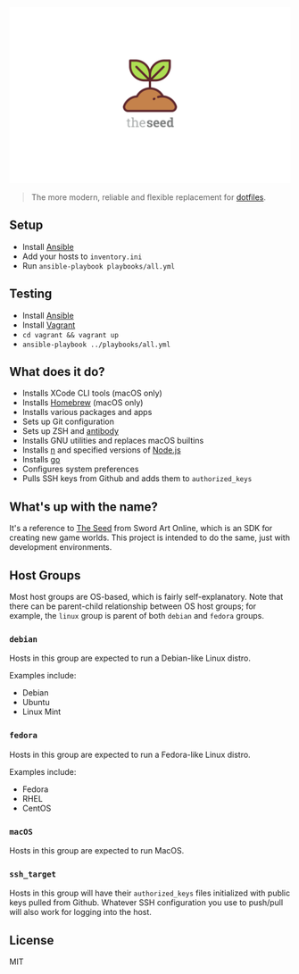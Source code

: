![the-seed](media/the-seed.png)

> The more modern, reliable and flexible replacement for [dotfiles](https://github.com/jluchiji/dotfiles).


## Setup
 - Install [Ansible](https://www.ansible.com/)
 - Add your hosts to `inventory.ini`
 - Run `ansible-playbook playbooks/all.yml`

## Testing
 - Install [Ansible](https://www.ansible.com/)
 - Install [Vagrant](https://www.vagrantup.com/)
 - `cd vagrant && vagrant up`
 - `ansible-playbook ../playbooks/all.yml`

## What does it do?

 - Installs XCode CLI tools (macOS only)
 - Installs [Homebrew](https://brew.sh/) (macOS only)
 - Installs various packages and apps
 - Sets up Git configuration
 - Sets up ZSH and [antibody](https://github.com/getantibody/antibody)
 - Installs GNU utilities and replaces macOS builtins
 - Installs [n](https://github.com/tj/n) and specified versions of [Node.js](https://nodejs.org)
 - Installs [go](https://golang.org/)
 - Configures system preferences
 - Pulls SSH keys from Github and adds them to `authorized_keys`

## What's up with the name?

It's a reference to [The Seed](http://swordartonline.wikia.com/wiki/World_Seed) from Sword Art Online, which is an SDK for creating new game worlds. This project is intended to do the same, just with development environments.

## Host Groups
Most host groups are OS-based, which is fairly self-explanatory. Note that there can be parent-child relationship between OS host groups; for example, the `linux` group is parent of both `debian` and `fedora` groups.

### `debian`
Hosts in this group are expected to run a Debian-like Linux distro. 

Examples include:
 - Debian
 - Ubuntu
 - Linux Mint

### `fedora`
Hosts in this group are expected to run a Fedora-like Linux distro.

Examples include:
 - Fedora
 - RHEL
 - CentOS

### `macOS`
Hosts in this group are expected to run MacOS.

### `ssh_target`
Hosts in this group will have their `authorized_keys` files initialized with public keys pulled from Github. Whatever SSH configuration you use to push/pull will also work for logging into the host.

## License
MIT
